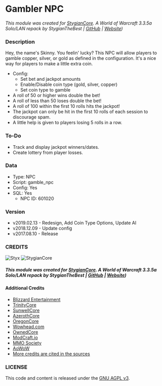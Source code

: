 # Gambler NPC

_This module was created for [StygianCore](https://rebrand.ly/stygiancoreproject). A World of Warcraft 3.3.5a Solo/LAN repack by StygianTheBest | [GitHub](https://rebrand.ly/stygiangithub) | [Website](https://rebrand.ly/stygianthebest))_

### Description

Hey, the name's Skinny. You feelin' lucky? This NPC will allow players to gamble copper, silver, or gold as
defined in the configuration. It's a nice way for players to make a little extra coin.

- Config:
    - Set bet and jackpot amounts
    - Enable/Disable coin type (gold, silver, copper)
    - Set coin type to gamble
- A roll of 50 or higher wins double the bet!
- A roll of less than 50 loses double the bet!
- A roll of 100 within the first 10 rolls hits the jackpot!
- The jackpot can only be hit in the first 10 rolls of each session to discourage spam.
- A little help is given to players losing 5 rolls in a row.

### To-Do

- Track and display jackpot winners/dates.
- Create lottery from player losses.

### Data

- Type: NPC
- Script: gamble_npc
- Config: Yes
- SQL: Yes
    - NPC ID: 601020

### Version

- v2019.02.13 - Redesign, Add Coin Type Options, Update AI
- v2018.12.09 - Update config
- v2017.08.10 - Release


### CREDITS

![Styx](https://stygianthebest.github.io/assets/img/avatar/avatar-128.jpg "Styx")
![StygianCore](https://stygianthebest.github.io/assets/img/projects/stygiancore/StygianCore.png "StygianCore")

##### This module was created for [StygianCore](https://rebrand.ly/stygiancoreproject). A World of Warcraft 3.3.5a Solo/LAN repack by StygianTheBest | [GitHub](https://rebrand.ly/stygiangithub) | [Website](https://rebrand.ly/stygianthebest))

#### Additional Credits

- [Blizzard Entertainment](http://blizzard.com)
- [TrinityCore](https://github.com/TrinityCore/TrinityCore/blob/3.3.5/THANKS)
- [SunwellCore](http://www.azerothcore.org/pages/sunwell.pl/)
- [AzerothCore](https://github.com/AzerothCore/azerothcore-wotlk/graphs/contributors)
- [OregonCore](https://wiki.oregon-core.net/)
- [Wowhead.com](http://wowhead.com)
- [OwnedCore](http://ownedcore.com/)
- [ModCraft.io](http://modcraft.io/)
- [MMO Society](https://www.mmo-society.com/)
- [AoWoW](https://wotlk.evowow.com/)
- [More credits are cited in the sources](https://github.com/StygianTheBest)

### LICENSE

This code and content is released under the [GNU AGPL v3](https://github.com/azerothcore/azerothcore-wotlk/blob/master/LICENSE-AGPL3).
